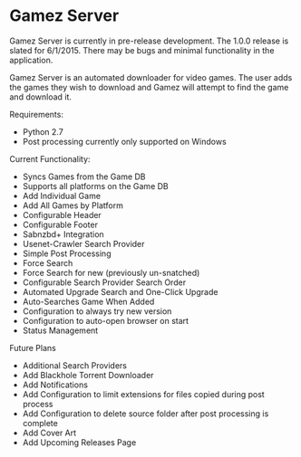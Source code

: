 # Gamez Server
Gamez Server is currently in pre-release development. The 1.0.0 release is slated for 6/1/2015. There may be bugs and minimal functionality in the application.

Gamez Server is an automated downloader for video games. The user adds the games they wish to download and Gamez will attempt to find the game and download it.

Requirements:
* Python 2.7
* Post processing currently only supported on Windows

Current Functionality:
* Syncs Games from the Game DB
* Supports all platforms on the Game DB
* Add Individual Game
* Add All Games by Platform
* Configurable Header
* Configurable Footer
* Sabnzbd+ Integration
* Usenet-Crawler Search Provider
* Simple Post Processing
* Force Search
* Force Search for new (previously un-snatched)
* Configurable Search Provider Search Order
* Automated Upgrade Search and One-Click Upgrade
* Auto-Searches Game When Added
* Configuration to always try new version
* Configuration to auto-open browser on start
* Status Management

Future Plans
* Additional Search Providers
* Add Blackhole Torrent Downloader
* Add Notifications
* Add Configuration to limit extensions for files copied during post process
* Add Configuration to delete source folder after post processing is complete
* Add Cover Art
* Add Upcoming Releases Page
